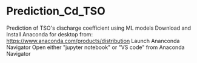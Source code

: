 # Prediction_Cd_TSO
Prediction of TSO's discharge coefficient using ML models
Download and Install Anaconda for desktop from: https://www.anaconda.com/products/distribution 
Launch Ananconda Navigator Open either "jupyter notebook" or "VS code" from Anaconda Navigator 
